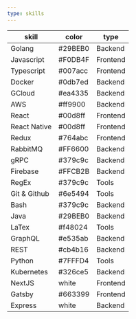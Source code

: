 ```yaml
---
type: skills
---
```


| skill        | color   | type     |
| ------------ | ------- | -------- |
| Golang       | #29BEB0 | Backend  |
| Javascript   | #F0DB4F | Frontend |
| Typescript   | #007acc | Frontend |
| Docker       | #0db7ed | Backend  |
| GCloud       | #ea4335 | Backend  |
| AWS          | #ff9900 | Backend  |
| React        | #00d8ff | Frontend |
| React Native | #00d8ff | Frontend |
| Redux        | #764abc | Frontend |
| RabbitMQ     | #FF6600 | Backend  |
| gRPC         | #379c9c | Backend  |
| Firebase     | #FFCB2B | Backend  |
| RegEx        | #379c9c | Tools    |
| Git & Github | #6e5494 | Tools    |
| Bash         | #379c9c | Backend  |
| Java         | #29BEB0 | Backend  |
| LaTex        | #f48024 | Tools    |
| GraphQL      | #e535ab | Backend  |
| REST         | #cb4b16 | Backend  |
| Python       | #7FFFD4 | Tools    |
| Kubernetes   | #326ce5 | Backend  |
| NextJS       | white   | Frontend |
| Gatsby       | #663399 | Frontend |
| Express      | white   | Backend  |
